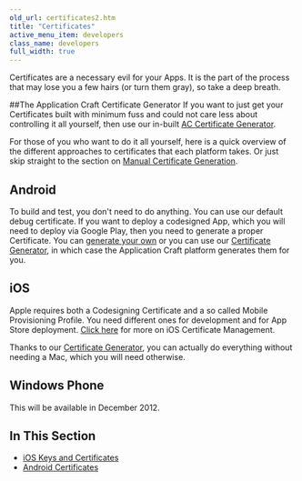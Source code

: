 ```yaml
---
old_url: certificates2.htm
title: "Certificates"
active_menu_item: developers
class_name: developers
full_width: true
---
```



Certificates are a necessary evil for your Apps. It is the part of the process that may lose you a few hairs (or turn them gray), so take a deep breath.

##The Application Craft Certificate Generator
If you want to just get your Certificates built with minimum fuss and could not care less about controlling it all yourself, then use our in-built [AC Certificate Generator](/developers/documentation/ac-mobile-build-phonegap/certificates/wizard).

For those of you who want to do it all yourself, here is a quick overview of the different approaches to certificates that each platform takes. Or just skip straight to the section on [Manual Certificate Generation](/developers/documentation/ac-mobile-build-phonegap/certificates/manual).

## Android

To build and test, you don't need to do anything. You can use our default debug certificate. If you want to deploy a codesigned App, which you will need to deploy via Google Play, then you need to generate a proper Certificate. You can [generate your own](/developers/documentation/ac-mobile-build-phonegap/certificates/manual/android-certificates/) or you can use our [Certificate Generator](/developers/documentation/ac-mobile-build-phonegap/certificates/wizard), in which case the Application Craft platform generates them for you.

## iOS

Apple requires both a Codesigning Certificate and a so called Mobile Provisioning Profile. You need different ones for development and for App Store deployment. [Click here](/developers/documentation/ac-mobile-build-phonegap/certificates/manual/ios-keys-and-certificates/) for more on iOS Certificate Management.

Thanks to our [Certificate Generator](/developers/documentation/ac-mobile-build-phonegap/certificates/wizard), you can actually do everything without needing a Mac, which you will need otherwise.

## Windows Phone

This will be available in December 2012.

## In This Section

 - [iOS Keys and Certificates](/developers/documentation/ac-mobile-build-phonegap/certificates/manual/ios-keys-and-certificates/)
 - [Android Certificates](/developers/documentation/ac-mobile-build-phonegap/certificates/manual/android-certificates/)
